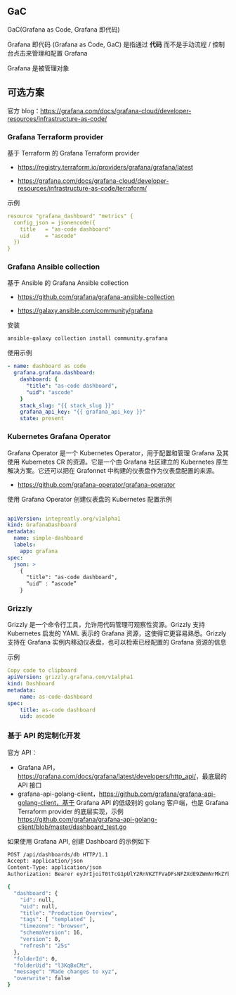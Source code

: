 ## GaC

GaC(Grafana as Code, Grafana 即代码)

Grafana 即代码 (Grafana as Code, GaC) 是指通过 **代码** 而不是手动流程 / 控制台点击来管理和配置 Grafana

Grafana 是被管理对象

## 可选方案

官方 blog：<https://grafana.com/docs/grafana-cloud/developer-resources/infrastructure-as-code/>

### Grafana Terraform provider

基于 Terraform 的 Grafana Terraform provider

- <https://registry.terraform.io/providers/grafana/grafana/latest>

- <https://grafana.com/docs/grafana-cloud/developer-resources/infrastructure-as-code/terraform/>

示例

```yaml
resource "grafana_dashboard" "metrics" {
  config_json = jsonencode({
    title   = "as-code dashboard"
    uid     = "ascode"
  })
}
```

### Grafana Ansible collection

基于 Ansible 的 Grafana Ansible collection

- <https://github.com/grafana/grafana-ansible-collection>

- <https://galaxy.ansible.com/community/grafana>

安装

```bash
ansible-galaxy collection install community.grafana
```

使用示例

```yaml
- name: dashboard as code
  grafana.grafana.dashboard:
    dashboard: {
      "title": "as-code dashboard",
      "uid": "ascode"
    }
    stack_slug: "{{ stack_slug }}"
    grafana_api_key: "{{ grafana_api_key }}"
    state: present
```

### Kubernetes Grafana Operator

Grafana Operator 是一个 Kubernetes Operator，用于配置和管理 Grafana 及其使用 Kubernetes CR 的资源。它是一个由 Grafana 社区建立的 Kubernetes 原生解决方案。它还可以把在 Grafonnet 中构建的仪表盘作为仪表盘配置的来源。

- <https://github.com/grafana-operator/grafana-operator>

使用 Grafana Operator 创建仪表盘的 Kubernetes 配置示例

```yaml

apiVersion: integreatly.org/v1alpha1
kind: GrafanaDashboard
metadata:
  name: simple-dashboard
  labels:
    app: grafana
spec:
  json: >
    {
      "title": "as-code dashboard",
      “uid” : “ascode”
    }
```

### Grizzly

Grizzly 是一个命令行工具，允许用代码管理可观察性资源。Grizzly 支持 Kubernetes 启发的 YAML 表示的 Grafana 资源，这使得它更容易熟悉。Grizzly 支持在 Grafana 实例内移动仪表盘，也可以检索已经配置的 Grafana 资源的信息

示例

```yaml
Copy code to clipboard
apiVersion: grizzly.grafana.com/v1alpha1
kind: Dashboard
metadata:
    name: as-code-dashboard
spec:
    title: as-code dashboard
    uid: ascode
```

### 基于 API 的定制化开发

官方 API：

- Grafana API，<https://grafana.com/docs/grafana/latest/developers/http_api/>，最底层的 API 接口
- grafana-api-golang-client，https://github.com/grafana/grafana-api-golang-client，基于 Grafana API 的低级别的 golang 客户端，也是 Grafana Terraform provider 的底层实现，示例 <https://github.com/grafana/grafana-api-golang-client/blob/master/dashboard_test.go>

如果使用 Grafana API, 创建 Dashboard 的示例如下

```bash
POST /api/dashboards/db HTTP/1.1
Accept: application/json
Content-Type: application/json
Authorization: Bearer eyJrIjoiT0tTcG1pUlY2RnVKZTFVaDFsNFZXdE9ZWmNrMkZYbk

{
  "dashboard": {
    "id": null,
    "uid": null,
    "title": "Production Overview",
    "tags": [ "templated" ],
    "timezone": "browser",
    "schemaVersion": 16,
    "version": 0,
    "refresh": "25s"
  },
  "folderId": 0,
  "folderUid": "l3KqBxCMz",
  "message": "Made changes to xyz",
  "overwrite": false
}

```

